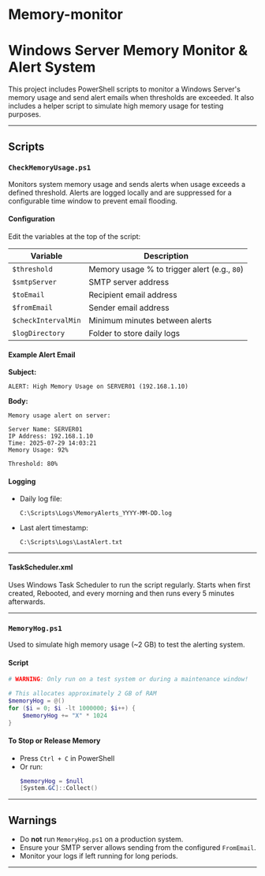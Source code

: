# Memory-monitor
# Windows Server Memory Monitor & Alert System

This project includes PowerShell scripts to monitor a Windows Server's memory usage and send alert emails when thresholds are exceeded. It also includes a helper script to simulate high memory usage for testing purposes.

---

## Scripts

### `CheckMemoryUsage.ps1`
Monitors system memory usage and sends alerts when usage exceeds a defined threshold. Alerts are logged locally and are suppressed for a configurable time window to prevent email flooding.

#### Configuration

Edit the variables at the top of the script:

| Variable             | Description                                         |
|----------------------|-----------------------------------------------------|
| `$threshold`         | Memory usage % to trigger alert (e.g., `80`)        |
| `$smtpServer`        | SMTP server address                                 |
| `$toEmail`           | Recipient email address                             |
| `$fromEmail`         | Sender email address                                |
| `$checkIntervalMin`  | Minimum minutes between alerts                      |
| `$logDirectory`      | Folder to store daily logs                          |

#### Example Alert Email

**Subject:**
```
ALERT: High Memory Usage on SERVER01 (192.168.1.10)
```

**Body:**
```
Memory usage alert on server:

Server Name: SERVER01
IP Address: 192.168.1.10
Time: 2025-07-29 14:03:21
Memory Usage: 92%

Threshold: 80%
```

#### Logging

- Daily log file:
  ```
  C:\Scripts\Logs\MemoryAlerts_YYYY-MM-DD.log
  ```
- Last alert timestamp:
  ```
  C:\Scripts\Logs\LastAlert.txt
  ```
---
#### TaskScheduler.xml

Uses Windows Task Scheduler to run the script regularly. Starts when first created, Rebooted, and every morning and then runs every 5 minutes afterwards.

---
###  `MemoryHog.ps1`

Used to simulate high memory usage (~2 GB) to test the alerting system.

#### Script
```powershell
# WARNING: Only run on a test system or during a maintenance window!

# This allocates approximately 2 GB of RAM
$memoryHog = @()
for ($i = 0; $i -lt 1000000; $i++) {
    $memoryHog += "X" * 1024
}
```

#### To Stop or Release Memory

- Press `Ctrl + C` in PowerShell
- Or run:
  ```powershell
  $memoryHog = $null
  [System.GC]::Collect()
  ```

---

## Warnings

- Do **not** run `MemoryHog.ps1` on a production system.
- Ensure your SMTP server allows sending from the configured `FromEmail`.
- Monitor your logs if left running for long periods.

---
